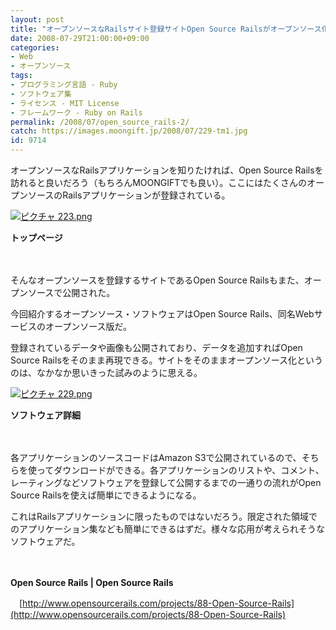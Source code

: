 ```yaml
---
layout: post
title: "オープンソースなRailsサイト登録サイトOpen Source Railsがオープンソース化「Open Source Rails」"
date: 2008-07-29T21:00:00+09:00
categories:
- Web
- オープンソース
tags: 
- プログラミング言語 - Ruby
- ソフトウェア集
- ライセンス - MIT License
- フレームワーク - Ruby on Rails
permalink: /2008/07/open_source_rails-2/
catch: https://images.moongift.jp/2008/07/229-tm1.jpg
id: 9714
---
```

オープンソースなRailsアプリケーションを知りたければ、Open Source Railsを訪れると良いだろう（もちろんMOONGIFTでも良い）。ここにはたくさんのオープンソースのRailsアプリケーションが登録されている。

  

[![ピクチャ 223.png](https://images.moongift.jp/2008/07/223-tm1.jpg)](https://images.moongift.jp/2008/07/2231.jpg)  
  
**トップページ**

  

　

  

そんなオープンソースを登録するサイトであるOpen Source Railsもまた、オープンソースで公開された。

  

今回紹介するオープンソース・ソフトウェアはOpen Source Rails、同名Webサービスのオープンソース版だ。

  
  
<!--more-->  

登録されているデータや画像も公開されており、データを追加すればOpen Source Railsをそのまま再現できる。サイトをそのままオープンソース化というのは、なかなか思いきった試みのように思える。

  

[![ピクチャ 229.png](https://images.moongift.jp/2008/07/229-tm1.jpg)](https://images.moongift.jp/2008/07/2291.jpg)  
  
**ソフトウェア詳細**

  

　

  

各アプリケーションのソースコードはAmazon S3で公開されているので、そちらを使ってダウンロードができる。各アプリケーションのリストや、コメント、レーティングなどソフトウェアを登録して公開するまでの一通りの流れがOpen Source Railsを使えば簡単にできるようになる。

  

これはRailsアプリケーションに限ったものではないだろう。限定された領域でのアプリケーション集なども簡単にできるはずだ。様々な応用が考えられそうなソフトウェアだ。

  

　

  

**Open Source Rails | Open Source Rails**  
  
　[http://www.opensourcerails.com/projects/88-Open-Source-Rails](http://www.opensourcerails.com/projects/88-Open-Source-Rails)

  
